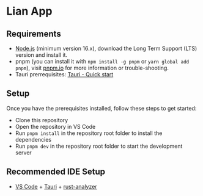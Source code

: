 # Lian App

## Requirements
- [Node.js](https://nodejs.org/en/) (minimum version 16.x), download the Long Term Support (LTS) version and install it.
- pnpm (you can install it with `npm install -g pnpm` or `yarn global add pnpm`), visit [pnpm.io](https://pnpm.io/) for more information or trouble-shooting.
- Tauri prerrequisites: [Tauri - Quick start](https://tauri.app/v1/guides/getting-started/prerequisites)

## Setup

Once you have the prerequisites installed, follow these steps to get started:

- Clone this repository
- Open the repository in VS Code
- Run `pnpm install` in the repository root folder to install the dependencies
- Run `pnpm dev` in the repository root folder to start the development server


## Recommended IDE Setup

- [VS Code](https://code.visualstudio.com/) + [Tauri](https://marketplace.visualstudio.com/items?itemName=tauri-apps.tauri-vscode) + [rust-analyzer](https://marketplace.visualstudio.com/items?itemName=rust-lang.rust-analyzer)
